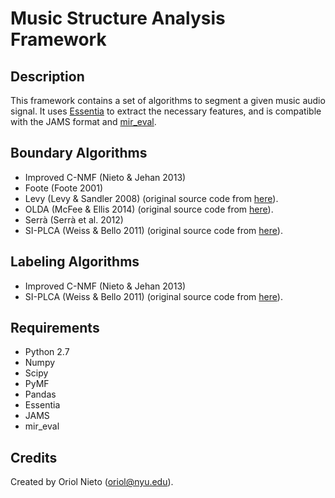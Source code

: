 # Music Structure Analysis Framework #

## Description ##

This framework contains a set of algorithms to segment a given music audio signal. It uses [Essentia](http://mtg.upf.edu/technologies/essentia) to extract the necessary features, and is compatible with the JAMS format and [mir_eval](https://github.com/craffel/mir_eval).

## Boundary Algorithms ##

* Improved C-NMF (Nieto & Jehan 2013)
* Foote (Foote 2001)
* Levy (Levy & Sandler 2008) (original source code from [here](http://code.soundsoftware.ac.uk/projects/qm-dsp)).
* OLDA (McFee & Ellis 2014) (original source code from [here](https://github.com/bmcfee/olda)).
* Serrà (Serrà et al. 2012)
* SI-PLCA (Weiss & Bello 2011) (original source code from [here](http://ronw.github.io/siplca-segmentation/)).

## Labeling Algorithms ##

* Improved C-NMF (Nieto & Jehan 2013)
* SI-PLCA (Weiss & Bello 2011) (original source code from [here](http://ronw.github.io/siplca-segmentation/)).

## Requirements ##

* Python 2.7
* Numpy
* Scipy
* PyMF
* Pandas
* Essentia
* JAMS
* mir_eval

## Credits ##

Created by Oriol Nieto (oriol@nyu.edu).